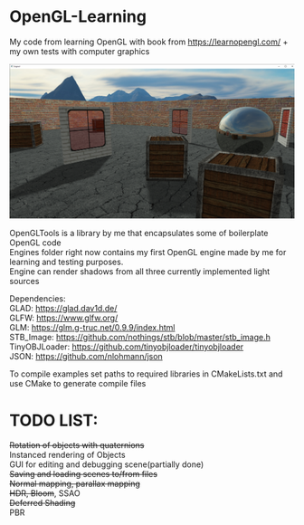 # OpenGL-Learning
My code from learning OpenGL with book from https://learnopengl.com/ + my own tests with computer graphics  
  
![Render](https://github.com/sltn011/OpenGL-Learning/blob/main/images/playground3.png)  
  
OpenGLTools is a library by me that encapsulates some of boilerplate OpenGL code  
Engines folder right now contains my first OpenGL engine made by me for learning and testing purposes.  
Engine can render shadows from all three currently implemented light sources  
  
Dependencies:    
GLAD: https://glad.dav1d.de/  
GLFW: https://www.glfw.org/  
GLM: https://glm.g-truc.net/0.9.9/index.html  
STB_Image: https://github.com/nothings/stb/blob/master/stb_image.h  
TinyOBJLoader: https://github.com/tinyobjloader/tinyobjloader  
JSON: https://github.com/nlohmann/json  

To compile examples set paths to required libraries in CMakeLists.txt and use CMake to generate compile files  
  
# TODO LIST:  
~~Rotation of objects with quaternions~~  
Instanced rendering of Objects  
GUI for editing and debugging scene(partially done)  
~~Saving and loading scenes to/from files~~  
~~Normal mapping, parallax mapping~~  
~~HDR, Bloom~~, SSAO  
~~Deferred Shading~~  
PBR  
